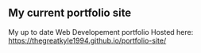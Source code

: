 ## My current portfolio site

My up to date Web Developement portfolio
Hosted here: https://thegreatkyle1994.github.io/portfolio-site/
